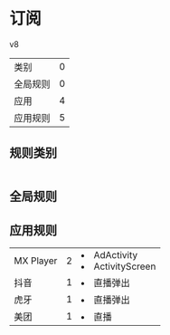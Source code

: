 # 订阅

v8

|||
| - |:-:|
|类别|0|
|全局规则|0|
|应用|4|
|应用规则|5|

## 规则类别

|||
| - |:-:|


## 全局规则



## 应用规则

||||
| - |:-:|-|
|MX Player|2|<li>AdActivity<li>ActivityScreen|
|抖音|1|<li>直播弹出|
|虎牙|1|<li>直播弹出|
|美团|1|<li>直播|

